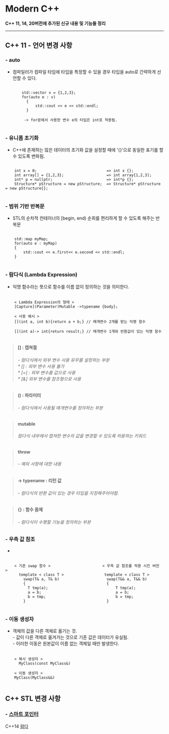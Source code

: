 **Modern C++**
=======
**C++ 11, 14, 20버전에 추가된 신규 내용 및 기능들 정리**
* * *



**C++ 11 - 언어 변경 사항**
-----
### **- auto**  
- 컴파일러가 컴파일 타임에 타입을 특정할 수 있을 경우 타입을 auto로 간략하게 선언할 수 있다.
  <pre>
    <code>
      std::vector<int> v = {1,2,3};
      for(auto e : v)
        {
            std::cout << e << std::endl;
        }

       -> for문에서 사용한 변수 e의 타입은 int로 적용됨.
    </code>
  </pre>

### **- 유니폼 초기화**
  - C++에 존재하는 많은 데이터의 초기화 값을 설정할 때에 '{}'으로 동일한 표기를 할 수 있도록 변화됨.
<pre>
  <code>
    int x = 0;                               => int x {};
    int array[] = {1,2,3};                   => int array{1,2,3];
    int* p = nullptr;                        => int*p {};
    Structure* pStructure = new pStructure;  => Structure* pStructure = new pStructure{};
  </code>
</pre>

### **- 범위 기반 반복문**
  - STL의 순차적 컨테이너의 [begin, end) 순회를 편리하게 할 수 있도록 해주는 반복문
<pre>
  <code>
    std::map myMap;
    for(auto e : myMap)
    {
        std::cout << e.first<< e.second << std::endl;
    }
  </code>
</pre>

### **- 람다식 (Lambda Expression)**
- 익명 함수라는 뜻으로 함수를 이름 없이 정의하는 것을 의미한다.

<pre>
  <code>
    < Lambda Expression의 형태 >
    [Capture](Parameter)Mutable ->typename {body};

    < 사용 예시 >  
    [](int a, int b){return a + b;} // 매개변수 2개를 받는 익명 함수
    
    [](int a)-> int{return result;} // 매개변수 1개와 반환값이 있는 익명 함수
  </code>
</pre>
 > #### [] : 캡쳐절
 > ###### - 람다식에서 외부 변수 사용 유무를 설정하는 부분</br> * [] : 외부 변수 사용 불가 </br> * [=] : 외부 변수를 값으로 사용 </br> * [&] 외부 변수를 참조형으로 사용 

 > #### () : 파라미터
 > ###### - 람다식에서 사용될 매개변수를 정의하는 부분

 > #### mutable
 > ###### 람다식 내부에서 캡쳐한 변수의 값을 변경할 수 있도록 허용하는 키워드

 > #### throw
 > ###### - 예외 사항에 대한 내용

 > #### -> typename : 리턴 값
 > ###### - 람다식의 반환 값이 있는 경우 타입을 지정해주어야함.

 > #### {} : 함수 몸체
 > ###### - 람다식이 수행할 기능을 정의하는 부분

### **- 우측 값 참조**
- 
<pre>
  <code>
    < 기존 swap 함수 >                       < 우측 값 참조를 적용 시킨 버전 ></우측>
      template < class T >                  template < class T >
        swap(T& a, T& b)                     swap(T&& a, T&& b)
        {                                    {
          T tmp(a);                              T tmp(a);
          a = b;                                 a = b;
          b = tmp;                               b = tmp;
        }                                    }
  </code>
</pre>
### **- 이동 생성자**
  - 객체의 값을 다른 객체로 옮기는 것.</br> - 값이 다른 객체로 옮겨가는 것으로 기존 값은 데이터가 유실됨.</br> - 이러한 이동은 원본값이 이름 없는 객체일 때만 발생한다.
<pre>
  <code>
    < 복사 생성자 >
      MyClass(const MyClass&)
    
    < 이동 생성자 >
    MyClass(MyClass&&)
  </code>
</pre>

**C++ STL 변경 사항**
------

### **- [스마트 포인터]()**


C++14
[람다](https://github.com/tbvjchvkfl/Studing-C_plus_plus/edit/main/Mordern%20C%2B%2B/Read%20me.md)
